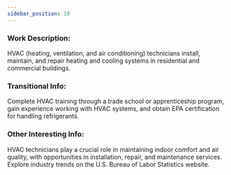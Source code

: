 ```yaml
---
sidebar_position: 18
---
```


### Work Description: 
HVAC (heating, ventilation, and air conditioning) technicians install, maintain, and repair heating and cooling systems in residential and commercial buildings.
### Transitional Info: 
Complete HVAC training through a trade school or apprenticeship program, gain experience working with HVAC systems, and obtain EPA certification for handling refrigerants.
### Other Interesting Info: 
HVAC technicians play a crucial role in maintaining indoor comfort and air quality, with opportunities in installation, repair, and maintenance services. Explore industry trends on the U.S. Bureau of Labor Statistics website.
